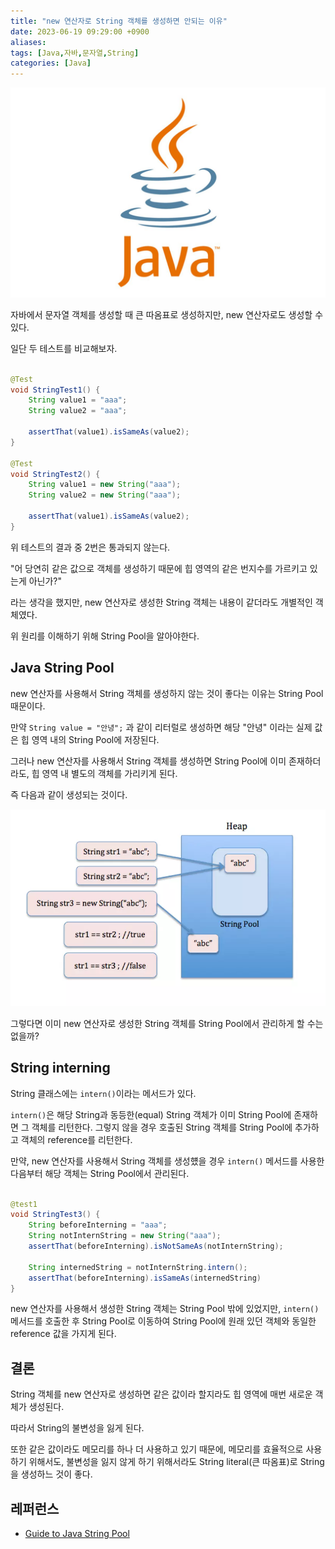 ```yaml
---
title: "new 연산자로 String 객체를 생성하면 안되는 이유"
date: 2023-06-19 09:29:00 +0900
aliases: 
tags: [Java,자바,문자열,String]
categories: [Java]
---
```


![java](/assets/img/java.webp)

자바에서 문자열 객체를 생성할 때 큰 따옴표로 생성하지만, new 연산자로도 생성할 수 있다.

일단 두 테스트를 비교해보자.

```java

@Test
void StringTest1() {
	String value1 = "aaa";
	String value2 = "aaa";

	assertThat(value1).isSameAs(value2);
}

@Test
void StringTest2() {
	String value1 = new String("aaa");
	String value2 = new String("aaa");

	assertThat(value1).isSameAs(value2);
}
```

위 테스트의 결과 중 2번은 통과되지 않는다.

"어 당연히 같은 값으로 객체를 생성하기 때문에 힙 영역의 같은 번지수를 가르키고 있는게 아닌가?" 

라는 생각을 했지만, new 연산자로 생성한 String 객체는 내용이 같더라도 개별적인 객체였다.

위 원리를 이해하기 위해 String Pool을 알아야한다.

## Java String Pool

new 연산자를 사용해서 String 객체를 생성하지 않는 것이 좋다는 이유는 String Pool때문이다.

만약 `String value = "안녕";` 과 같이 리터럴로 생성하면 해당 "안녕" 이라는 실제 값은 힙 영역 내의  String Pool에 저장된다.

그러나 new 연산자를 사용해서 String 객체를 생성하면 String Pool에 이미 존재하더라도, 힙 영역 내 별도의 객체를 가리키게 된다.

즉 다음과 같이 생성되는 것이다.

![String Pool](/assets/img/2023-06-19-string-should-make-literal/string-pool.webp)

그렇다면 이미 new 연산자로 생성한 String 객체를 String Pool에서 관리하게 할 수는 없을까?

## String interning

String 클래스에는 `intern()`이라는 메서드가 있다.

`intern()`은 해당 String과 동등한(equal) String 객체가 이미 String Pool에 존재하면 그 객체를 리턴한다. 그렇지 않을 경우 호출된 String 객체를 String Pool에 추가하고 객체의 reference를 리턴한다.

만약, new 연산자를 사용해서 String 객체를 생성헀을 경우 `intern()` 메서드를 사용한 다음부터 해당 객체는 String Pool에서 관리된다.

```java

@test1
void StringTest3() {
	String beforeInterning = "aaa";
	String notInternString = new String("aaa");
	assertThat(beforeInterning).isNotSameAs(notInternString);

	String internedString = notInternString.intern();
	assertThat(beforeInterning).isSameAs(internedString)
}
```

new 연산자를 사용해서 생성한 String 객체는 String Pool 밖에 있었지만, `intern()` 메서드를 호출한 후 String Pool로 이동하여 String Pool에 원래 있던 객체와 동일한 reference 값을 가지게 된다.

## 결론

String 객체를 new 연산자로 생성하면 같은 값이라 할지라도 힙 영역에 매번 새로운 객체가 생성된다.

따라서 String의 불변성을 잃게 된다.

또한 같은 값이라도 메모리를 하나 더 사용하고 있기 때문에, 메모리를 효율적으로 사용하기 위해서도, 불변성을 잃지 않게 하기 위해서라도 String literal(큰 따옴표)로 String을 생성하느 것이 좋다.

## 레퍼런스

- [Guide to Java String Pool](https://www.baeldung.com/java-string-pool)



